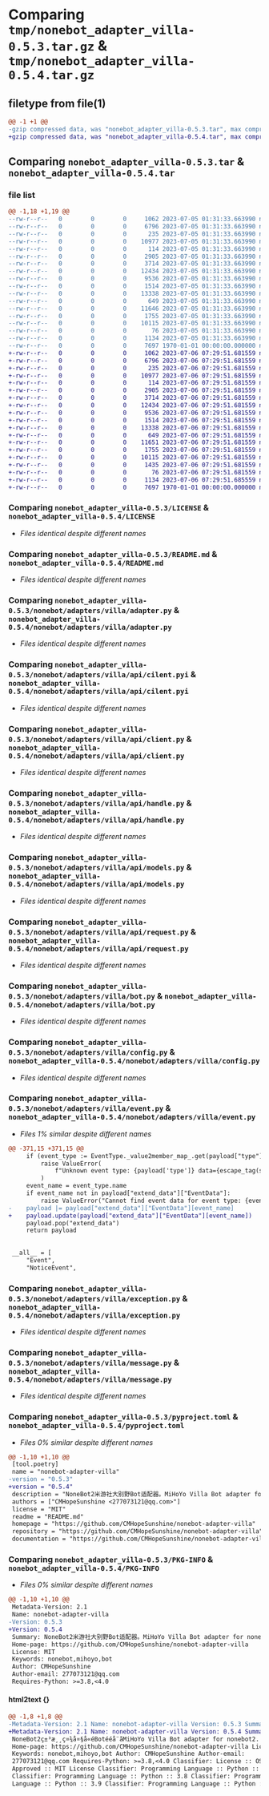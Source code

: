 # Comparing `tmp/nonebot_adapter_villa-0.5.3.tar.gz` & `tmp/nonebot_adapter_villa-0.5.4.tar.gz`

## filetype from file(1)

```diff
@@ -1 +1 @@
-gzip compressed data, was "nonebot_adapter_villa-0.5.3.tar", max compression
+gzip compressed data, was "nonebot_adapter_villa-0.5.4.tar", max compression
```

## Comparing `nonebot_adapter_villa-0.5.3.tar` & `nonebot_adapter_villa-0.5.4.tar`

### file list

```diff
@@ -1,18 +1,19 @@
--rw-r--r--   0        0        0     1062 2023-07-05 01:31:33.663990 nonebot_adapter_villa-0.5.3/LICENSE
--rw-r--r--   0        0        0     6796 2023-07-05 01:31:33.663990 nonebot_adapter_villa-0.5.3/README.md
--rw-r--r--   0        0        0      235 2023-07-05 01:31:33.663990 nonebot_adapter_villa-0.5.3/nonebot/adapters/villa/__init__.py
--rw-r--r--   0        0        0    10977 2023-07-05 01:31:33.663990 nonebot_adapter_villa-0.5.3/nonebot/adapters/villa/adapter.py
--rw-r--r--   0        0        0      114 2023-07-05 01:31:33.663990 nonebot_adapter_villa-0.5.3/nonebot/adapters/villa/api/__init__.py
--rw-r--r--   0        0        0     2905 2023-07-05 01:31:33.663990 nonebot_adapter_villa-0.5.3/nonebot/adapters/villa/api/cilent.pyi
--rw-r--r--   0        0        0     3714 2023-07-05 01:31:33.663990 nonebot_adapter_villa-0.5.3/nonebot/adapters/villa/api/client.py
--rw-r--r--   0        0        0    12434 2023-07-05 01:31:33.663990 nonebot_adapter_villa-0.5.3/nonebot/adapters/villa/api/handle.py
--rw-r--r--   0        0        0     9536 2023-07-05 01:31:33.663990 nonebot_adapter_villa-0.5.3/nonebot/adapters/villa/api/models.py
--rw-r--r--   0        0        0     1514 2023-07-05 01:31:33.663990 nonebot_adapter_villa-0.5.3/nonebot/adapters/villa/api/request.py
--rw-r--r--   0        0        0    13338 2023-07-05 01:31:33.663990 nonebot_adapter_villa-0.5.3/nonebot/adapters/villa/bot.py
--rw-r--r--   0        0        0      649 2023-07-05 01:31:33.663990 nonebot_adapter_villa-0.5.3/nonebot/adapters/villa/config.py
--rw-r--r--   0        0        0    11646 2023-07-05 01:31:33.663990 nonebot_adapter_villa-0.5.3/nonebot/adapters/villa/event.py
--rw-r--r--   0        0        0     1755 2023-07-05 01:31:33.663990 nonebot_adapter_villa-0.5.3/nonebot/adapters/villa/exception.py
--rw-r--r--   0        0        0    10115 2023-07-05 01:31:33.663990 nonebot_adapter_villa-0.5.3/nonebot/adapters/villa/message.py
--rw-r--r--   0        0        0       76 2023-07-05 01:31:33.663990 nonebot_adapter_villa-0.5.3/nonebot/adapters/villa/utils.py
--rw-r--r--   0        0        0     1134 2023-07-05 01:31:33.663990 nonebot_adapter_villa-0.5.3/pyproject.toml
--rw-r--r--   0        0        0     7697 1970-01-01 00:00:00.000000 nonebot_adapter_villa-0.5.3/PKG-INFO
+-rw-r--r--   0        0        0     1062 2023-07-06 07:29:51.681559 nonebot_adapter_villa-0.5.4/LICENSE
+-rw-r--r--   0        0        0     6796 2023-07-06 07:29:51.681559 nonebot_adapter_villa-0.5.4/README.md
+-rw-r--r--   0        0        0      235 2023-07-06 07:29:51.681559 nonebot_adapter_villa-0.5.4/nonebot/adapters/villa/__init__.py
+-rw-r--r--   0        0        0    10977 2023-07-06 07:29:51.681559 nonebot_adapter_villa-0.5.4/nonebot/adapters/villa/adapter.py
+-rw-r--r--   0        0        0      114 2023-07-06 07:29:51.681559 nonebot_adapter_villa-0.5.4/nonebot/adapters/villa/api/__init__.py
+-rw-r--r--   0        0        0     2905 2023-07-06 07:29:51.681559 nonebot_adapter_villa-0.5.4/nonebot/adapters/villa/api/cilent.pyi
+-rw-r--r--   0        0        0     3714 2023-07-06 07:29:51.681559 nonebot_adapter_villa-0.5.4/nonebot/adapters/villa/api/client.py
+-rw-r--r--   0        0        0    12434 2023-07-06 07:29:51.681559 nonebot_adapter_villa-0.5.4/nonebot/adapters/villa/api/handle.py
+-rw-r--r--   0        0        0     9536 2023-07-06 07:29:51.681559 nonebot_adapter_villa-0.5.4/nonebot/adapters/villa/api/models.py
+-rw-r--r--   0        0        0     1514 2023-07-06 07:29:51.681559 nonebot_adapter_villa-0.5.4/nonebot/adapters/villa/api/request.py
+-rw-r--r--   0        0        0    13338 2023-07-06 07:29:51.681559 nonebot_adapter_villa-0.5.4/nonebot/adapters/villa/bot.py
+-rw-r--r--   0        0        0      649 2023-07-06 07:29:51.681559 nonebot_adapter_villa-0.5.4/nonebot/adapters/villa/config.py
+-rw-r--r--   0        0        0    11651 2023-07-06 07:29:51.681559 nonebot_adapter_villa-0.5.4/nonebot/adapters/villa/event.py
+-rw-r--r--   0        0        0     1755 2023-07-06 07:29:51.681559 nonebot_adapter_villa-0.5.4/nonebot/adapters/villa/exception.py
+-rw-r--r--   0        0        0    10115 2023-07-06 07:29:51.681559 nonebot_adapter_villa-0.5.4/nonebot/adapters/villa/message.py
+-rw-r--r--   0        0        0     1435 2023-07-06 07:29:51.681559 nonebot_adapter_villa-0.5.4/nonebot/adapters/villa/permission.py
+-rw-r--r--   0        0        0       76 2023-07-06 07:29:51.681559 nonebot_adapter_villa-0.5.4/nonebot/adapters/villa/utils.py
+-rw-r--r--   0        0        0     1134 2023-07-06 07:29:51.685559 nonebot_adapter_villa-0.5.4/pyproject.toml
+-rw-r--r--   0        0        0     7697 1970-01-01 00:00:00.000000 nonebot_adapter_villa-0.5.4/PKG-INFO
```

### Comparing `nonebot_adapter_villa-0.5.3/LICENSE` & `nonebot_adapter_villa-0.5.4/LICENSE`

 * *Files identical despite different names*

### Comparing `nonebot_adapter_villa-0.5.3/README.md` & `nonebot_adapter_villa-0.5.4/README.md`

 * *Files identical despite different names*

### Comparing `nonebot_adapter_villa-0.5.3/nonebot/adapters/villa/adapter.py` & `nonebot_adapter_villa-0.5.4/nonebot/adapters/villa/adapter.py`

 * *Files identical despite different names*

### Comparing `nonebot_adapter_villa-0.5.3/nonebot/adapters/villa/api/cilent.pyi` & `nonebot_adapter_villa-0.5.4/nonebot/adapters/villa/api/cilent.pyi`

 * *Files identical despite different names*

### Comparing `nonebot_adapter_villa-0.5.3/nonebot/adapters/villa/api/client.py` & `nonebot_adapter_villa-0.5.4/nonebot/adapters/villa/api/client.py`

 * *Files identical despite different names*

### Comparing `nonebot_adapter_villa-0.5.3/nonebot/adapters/villa/api/handle.py` & `nonebot_adapter_villa-0.5.4/nonebot/adapters/villa/api/handle.py`

 * *Files identical despite different names*

### Comparing `nonebot_adapter_villa-0.5.3/nonebot/adapters/villa/api/models.py` & `nonebot_adapter_villa-0.5.4/nonebot/adapters/villa/api/models.py`

 * *Files identical despite different names*

### Comparing `nonebot_adapter_villa-0.5.3/nonebot/adapters/villa/api/request.py` & `nonebot_adapter_villa-0.5.4/nonebot/adapters/villa/api/request.py`

 * *Files identical despite different names*

### Comparing `nonebot_adapter_villa-0.5.3/nonebot/adapters/villa/bot.py` & `nonebot_adapter_villa-0.5.4/nonebot/adapters/villa/bot.py`

 * *Files identical despite different names*

### Comparing `nonebot_adapter_villa-0.5.3/nonebot/adapters/villa/config.py` & `nonebot_adapter_villa-0.5.4/nonebot/adapters/villa/config.py`

 * *Files identical despite different names*

### Comparing `nonebot_adapter_villa-0.5.3/nonebot/adapters/villa/event.py` & `nonebot_adapter_villa-0.5.4/nonebot/adapters/villa/event.py`

 * *Files 1% similar despite different names*

```diff
@@ -371,15 +371,15 @@
     if (event_type := EventType._value2member_map_.get(payload["type"])) is None:
         raise ValueError(
             f"Unknown event type: {payload['type']} data={escape_tag(str(payload))}"
         )
     event_name = event_type.name
     if event_name not in payload["extend_data"]["EventData"]:
         raise ValueError("Cannot find event data for event type: {event_name}")
-    payload |= payload["extend_data"]["EventData"][event_name]
+    payload.update(payload["extend_data"]["EventData"][event_name])
     payload.pop("extend_data")
     return payload
 
 
 __all__ = [
     "Event",
     "NoticeEvent",
```

### Comparing `nonebot_adapter_villa-0.5.3/nonebot/adapters/villa/exception.py` & `nonebot_adapter_villa-0.5.4/nonebot/adapters/villa/exception.py`

 * *Files identical despite different names*

### Comparing `nonebot_adapter_villa-0.5.3/nonebot/adapters/villa/message.py` & `nonebot_adapter_villa-0.5.4/nonebot/adapters/villa/message.py`

 * *Files identical despite different names*

### Comparing `nonebot_adapter_villa-0.5.3/pyproject.toml` & `nonebot_adapter_villa-0.5.4/pyproject.toml`

 * *Files 0% similar despite different names*

```diff
@@ -1,10 +1,10 @@
 [tool.poetry]
 name = "nonebot-adapter-villa"
-version = "0.5.3"
+version = "0.5.4"
 description = "NoneBot2米游社大别野Bot适配器。MiHoYo Villa Bot adapter for nonebot2."
 authors = ["CMHopeSunshine <277073121@qq.com>"]
 license = "MIT"
 readme = "README.md"
 homepage = "https://github.com/CMHopeSunshine/nonebot-adapter-villa"
 repository = "https://github.com/CMHopeSunshine/nonebot-adapter-villa"
 documentation = "https://github.com/CMHopeSunshine/nonebot-adapter-villa"
```

### Comparing `nonebot_adapter_villa-0.5.3/PKG-INFO` & `nonebot_adapter_villa-0.5.4/PKG-INFO`

 * *Files 0% similar despite different names*

```diff
@@ -1,10 +1,10 @@
 Metadata-Version: 2.1
 Name: nonebot-adapter-villa
-Version: 0.5.3
+Version: 0.5.4
 Summary: NoneBot2米游社大别野Bot适配器。MiHoYo Villa Bot adapter for nonebot2.
 Home-page: https://github.com/CMHopeSunshine/nonebot-adapter-villa
 License: MIT
 Keywords: nonebot,mihoyo,bot
 Author: CMHopeSunshine
 Author-email: 277073121@qq.com
 Requires-Python: >=3.8,<4.0
```

#### html2text {}

```diff
@@ -1,8 +1,8 @@
-Metadata-Version: 2.1 Name: nonebot-adapter-villa Version: 0.5.3 Summary:
+Metadata-Version: 2.1 Name: nonebot-adapter-villa Version: 0.5.4 Summary:
 NoneBot2ç±³æ¸¸ç¤¾å¤§å«éBotééå¨ãMiHoYo Villa Bot adapter for nonebot2.
 Home-page: https://github.com/CMHopeSunshine/nonebot-adapter-villa License: MIT
 Keywords: nonebot,mihoyo,bot Author: CMHopeSunshine Author-email:
 277073121@qq.com Requires-Python: >=3.8,<4.0 Classifier: License :: OSI
 Approved :: MIT License Classifier: Programming Language :: Python :: 3
 Classifier: Programming Language :: Python :: 3.8 Classifier: Programming
 Language :: Python :: 3.9 Classifier: Programming Language :: Python :: 3.10
```

